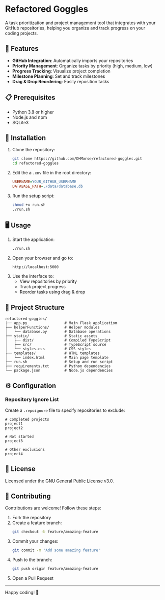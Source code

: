 # Refactored Goggles

A task prioritization and project management tool that integrates with your GitHub repositories, helping you organize and track progress on your coding projects.

## 🚀 Features

- **GitHub Integration**: Automatically imports your repositories
- **Priority Management**: Organize tasks by priority (high, medium, low)
- **Progress Tracking**: Visualize project completion
- **Milestone Planning**: Set and track milestones
- **Drag & Drop Reordering**: Easily reposition tasks

## 📋 Prerequisites

- Python 3.8 or higher
- Node.js and npm
- SQLite3

## 🔧 Installation

1. Clone the repository:
   ```bash
   git clone https://github.com/DHMorse/refactored-goggles.git
   cd refactored-goggles
   ```

2. Edit the a `.env` file in the root directory:
   ```ini
   USERNAME=YOUR_GITHUB_USERNAME
   DATABASE_PATH=./data/database.db
   ```

3. Run the setup script:
   ```bash
   chmod +x run.sh
   ./run.sh
   ```

## 🖥️ Usage

1. Start the application:
   ```bash
   ./run.sh
   ```
2. Open your browser and go to:
   ```
   http://localhost:5000
   ```
3. Use the interface to:
   - View repositories by priority
   - Track project progress
   - Reorder tasks using drag & drop

## 📁 Project Structure

```
refactored-goggles/
├── app.py                 # Main Flask application
├── helperFunctions/       # Helper modules
│   └── database.py        # Database operations
├── static/                # Static assets
│   ├── dist/              # Compiled TypeScript
│   ├── src/               # TypeScript source
│   └── styles.css         # CSS styles
├── templates/             # HTML templates
│   └── index.html         # Main page template
├── run.sh                 # Setup and run script
├── requirements.txt       # Python dependencies
└── package.json           # Node.js dependencies
```

## ⚙️ Configuration

### Repository Ignore List
Create a `.repoignore` file to specify repositories to exclude:

```
# Completed projects
project1
project2

# Not started
project3

# Other exclusions
project4
```

## 📄 License

Licensed under the [GNU General Public License v3.0](LICENSE).

## 🤝 Contributing

Contributions are welcome! Follow these steps:

1. Fork the repository
2. Create a feature branch:
   ```bash
   git checkout -b feature/amazing-feature
   ```
3. Commit your changes:
   ```bash
   git commit -m 'Add some amazing feature'
   ```
4. Push to the branch:
   ```bash
   git push origin feature/amazing-feature
   ```
5. Open a Pull Request

---

Happy coding! 🚀

